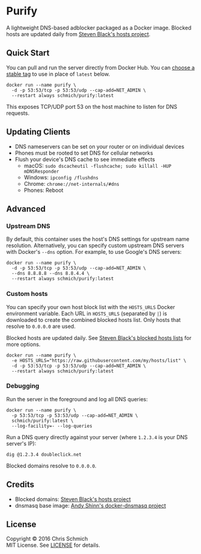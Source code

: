 # Purify

A lightweight DNS-based adblocker packaged as a Docker image. Blocked hosts are updated daily from [Steven Black's hosts project](https://github.com/StevenBlack/hosts).

## Quick Start

You can pull and run the server directly from Docker Hub. You can [choose a stable tag](https://hub.docker.com/r/schmich/purify/tags) to use in place of `latest` below.

```
docker run --name purify \
  -d -p 53:53/tcp -p 53:53/udp --cap-add=NET_ADMIN \
  --restart always schmich/purify:latest
```

This exposes TCP/UDP port 53 on the host machine to listen for DNS requests.

## Updating Clients

- DNS nameservers can be set on your router or on individual devices
- Phones must be rooted to set DNS for cellular networks
- Flush your device's DNS cache to see immediate effects
  - macOS: `sudo dscacheutil -flushcache; sudo killall -HUP mDNSResponder`
  - Windows: `ipconfig /flushdns`
  - Chrome: `chrome://net-internals/#dns`
  - Phones: Reboot

## Advanced

### Upstream DNS

By default, this container uses the host's DNS settings for upstream name resolution. Alternatively, you can specify custom upstream DNS servers with Docker's `--dns` option. For example, to use Google's DNS servers:

```
docker run --name purify \
  -d -p 53:53/tcp -p 53:53/udp --cap-add=NET_ADMIN \
  --dns 8.8.8.8 --dns 8.8.4.4 \
  --restart always schmich/purify:latest
```

### Custom hosts

You can specify your own host block list with the `HOSTS_URLS` Docker environment variable. Each URL in `HOSTS_URLS` (separated by `|`) is downloaded to create the combined blocked hosts list. Only hosts that resolve to `0.0.0.0` are used.

Blocked hosts are updated daily. See [Steven Black's blocked hosts lists](https://github.com/StevenBlack/hosts#list-of-all-hosts-file-variants) for more options.

```
docker run --name purify \
  -e HOSTS_URLS="https://raw.githubusercontent.com/my/hosts/list" \
  -d -p 53:53/tcp -p 53:53/udp --cap-add=NET_ADMIN \
  --restart always schmich/purify:latest
```

### Debugging

Run the server in the foreground and log all DNS queries:

```
docker run --name purify \
  -p 53:53/tcp -p 53:53/udp --cap-add=NET_ADMIN \
  schmich/purify:latest \
  --log-facility=- --log-queries
```

Run a DNS query directly against your server (where `1.2.3.4` is your DNS server's IP):

```
dig @1.2.3.4 doubleclick.net
```

Blocked domains resolve to `0.0.0.0`.

## Credits

- Blocked domains: [Steven Black's hosts project](https://github.com/StevenBlack/hosts)
- dnsmasq base image: [Andy Shinn's docker-dnsmasq project](https://github.com/andyshinn/docker-dnsmasq)

## License

Copyright &copy; 2016 Chris Schmich  
MIT License. See [LICENSE](LICENSE) for details.
